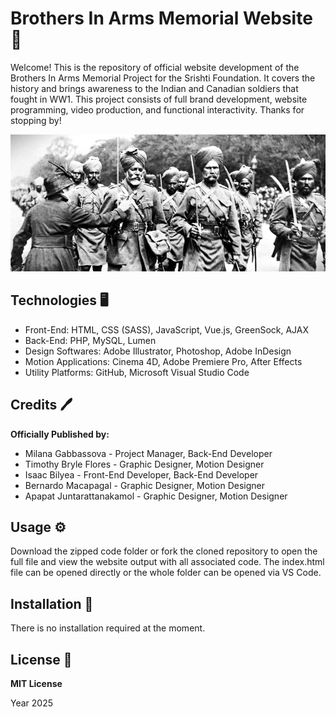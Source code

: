# Brothers In Arms Memorial Website :rose:

Welcome! This is the repository of official website development of the Brothers In Arms Memorial Project for the Srishti Foundation. It covers the history and brings awareness to the Indian and Canadian soldiers that fought in WW1. This project consists of full brand development, website programming, video production, and functional interactivity. Thanks for stopping by!

![Portfolio Readme Photo](/images/BrothersInArms_Readme.png)

## Technologies :desktop_computer:

- Front-End: HTML, CSS (SASS), JavaScript, Vue.js, GreenSock, AJAX
- Back-End: PHP, MySQL, Lumen
- Design Softwares: Adobe Illustrator, Photoshop, Adobe InDesign
- Motion Applications: Cinema 4D, Adobe Premiere Pro, After Effects
- Utility Platforms: GitHub, Microsoft Visual Studio Code

## Credits :pen:

**Officially Published by:**

- Milana Gabbassova - Project Manager, Back-End Developer
- Timothy Bryle Flores - Graphic Designer, Motion Designer
- Isaac Bilyea - Front-End Developer, Back-End Developer
- Bernardo Macapagal - Graphic Designer, Motion Designer
- Apapat Juntarattanakamol - Graphic Designer, Motion Designer

## Usage :gear:

Download the zipped code folder or fork the cloned repository to open the full file and view the website output with all associated code. The index.html file can be opened directly or the whole folder can be opened via VS Code.

## Installation :wrench:

There is no installation required at the moment.

## License :page_facing_up:

**MIT License**

Year 2025
